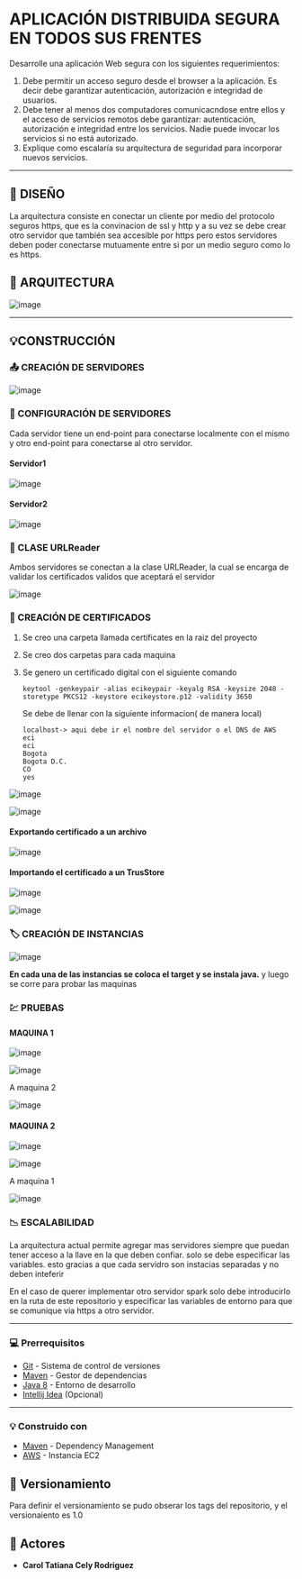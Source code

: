 # APLICACIÓN DISTRIBUIDA SEGURA EN TODOS SUS FRENTES

Desarrolle una aplicación Web segura con los siguientes requerimientos:

1. Debe permitir un acceso seguro desde el browser a la aplicación. Es decir debe garantizar autenticación, autorización e integridad de usuarios.
2. Debe tener al menos dos computadores comunicacndose entre ellos y el acceso de servicios remotos debe garantizar: autenticación, autorización e integridad entre los servicios. Nadie puede invocar los servicios si no está autorizado.
3. Explique como escalaría su arquitectura de seguridad para incorporar nuevos servicios.

**** 

## :newspaper: DISEÑO 

La arquitectura consiste en conectar un cliente por medio del protocolo seguros https, que es la convinacion de ssl y http y a su vez se debe crear otro servidor que también sea accesible por https pero estos servidores deben poder conectarse mutuamente entre si por un medio seguro como lo es https.

## :mag_right: ARQUITECTURA

![image](https://user-images.githubusercontent.com/63822072/227381284-64f1072c-58c0-4b2c-95fd-0c5909840a46.png)

****

## :bulb:CONSTRUCCIÓN 

### :outbox_tray: CREACIÓN DE SERVIDORES

![image](https://user-images.githubusercontent.com/63822072/227381368-0778a22c-bd92-4cf9-8b83-c2829171704a.png)

### :game_die: CONFIGURACIÓN DE SERVIDORES  

Cada servidor tiene un end-point para conectarse localmente con el mismo y otro end-point para conectarse al otro servidor.

#### Servidor1

![image](https://user-images.githubusercontent.com/63822072/227381650-54bd7d48-56f3-4935-aa12-4daa082ec0e8.png)

#### Servidor2

![image](https://user-images.githubusercontent.com/63822072/227381671-ef22bde0-a04a-445d-ad80-4e1b143f1df3.png)

### :jigsaw: CLASE URLReader

Ambos servidores se conectan a la clase URLReader, la cual se encarga de validar los certificados validos que aceptará el servidor

![image](https://user-images.githubusercontent.com/63822072/227381760-f373046c-0a7c-4883-983f-03c37debc23d.png)

### :page_facing_up: CREACIÓN DE CERTIFICADOS 

1. Se creo una carpeta llamada certificates en la raiz del proyecto
2. Se creo dos carpetas para cada maquina
3. Se genero un certificado digital con el siguiente comando

    ```
    keytool -genkeypair -alias ecikeypair -keyalg RSA -keysize 2048 -storetype PKCS12 -keystore ecikeystore.p12 -validity 3650
    ```
   Se debe de llenar con la siguiente informacion( de manera local)
   ```
   localhost-> aqui debe ir el nombre del servidor o el DNS de AWS
   eci
   eci
   Bogota
   Bogota D.C.
   CO
   yes
   ```

![image](https://user-images.githubusercontent.com/63822072/227382278-7506f22c-6212-48f8-8e4f-9ebef5344859.png)

![image](https://user-images.githubusercontent.com/63822072/227382330-612a5a29-6637-4971-92a4-832ba060c965.png)

#### Exportando certificado a un archivo 

![image](https://user-images.githubusercontent.com/63822072/227382666-5f45bf31-c8e3-4e33-988d-1a8c326ea7b3.png)

#### Importando el certificado a un TrusStore

![image](https://user-images.githubusercontent.com/63822072/227382473-d671cd6d-2662-4f6e-b234-5a4090909993.png)

![image](https://user-images.githubusercontent.com/63822072/227382541-aebdb69c-01e8-4f70-9af8-2a05b72f8894.png)

### :label: CREACIÓN DE INSTANCIAS

![image](https://user-images.githubusercontent.com/63822072/227382855-10178fab-504d-424a-9a22-531c11b135a1.png)

**En cada una de las instancias se coloca el target y se instala java.** y luego se corre para probar las maquinas  

### :chart: PRUEBAS

#### MAQUINA 1

![image](https://user-images.githubusercontent.com/63822072/227383106-ca35d08b-393d-4b70-8fb7-a1cd26444868.png)

![image](https://user-images.githubusercontent.com/63822072/227383572-ec63b8ff-63d3-4e11-9de7-aac4c6ed73b5.png)

A maquina 2

![image](https://user-images.githubusercontent.com/63822072/227383623-d121a853-1676-494d-960b-7bf1f386890e.png)



#### MAQUINA 2

![image](https://user-images.githubusercontent.com/63822072/227383159-d1e5cfa4-2ca7-41f2-ad16-ca932c81913c.png)

![image](https://user-images.githubusercontent.com/63822072/227383258-3dda5054-0cda-4fa0-8834-f77258122c26.png)

A maquina 1

![image](https://user-images.githubusercontent.com/63822072/227383309-8321563e-0dbc-4308-83a9-10a2ec2cbcec.png)

### :chart_with_downwards_trend: ESCALABILIDAD

La arquitectura actual permite agregar mas servidores siempre que puedan tener acceso a la llave en la que deben confiar. solo se debe especificar las variables. esto gracias a que cada servidro son instacias separadas y no deben inteferir

En el caso de querer implementar otro servidor spark solo debe introducirlo en la ruta de este repositorio y especificar las variables de entorno para que se comunique via https a otro servidor.

****
### :computer: Prerrequisitos

-   [Git](https://git-scm.com/downloads) - Sistema de control de versiones
-   [Maven](https://maven.apache.org/download.cgi) - Gestor de dependencias
-   [Java 8](https://www.java.com/download/ie_manual.jsp) - Entorno de desarrollo
-   [Intellij Idea](https://www.jetbrains.com/es-es/idea/download/) (Opcional)

****

### :bulb: Construido con

* [Maven](https://maven.apache.org/) - Dependency Management
* [AWS](https://aws.amazon.com/) - Instancia EC2

## :mag_right: Versionamiento

Para definir el versionamiento se pudo obserar los tags del repositorio, y el versionaiento es 1.0 

## :woman: Actores

* **Carol Tatiana Cely Rodriguez** 
